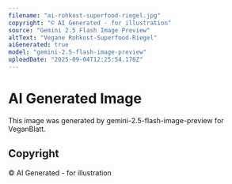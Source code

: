 ```yaml
---
filename: "ai-rohkost-superfood-riegel.jpg"
copyright: "© AI Generated - for illustration"
source: "Gemini 2.5 Flash Image Preview"
altText: "Vegane Rohkost-Superfood-Riegel"
aiGenerated: true
model: "gemini-2.5-flash-image-preview"
uploadDate: "2025-09-04T12:25:54.178Z"
---
```


# AI Generated Image

This image was generated by gemini-2.5-flash-image-preview for VeganBlatt.

## Copyright
© AI Generated - for illustration
